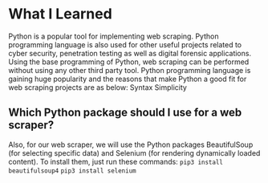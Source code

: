 # What I Learned 
Python is a popular tool for implementing web scraping. Python programming language is also used for other useful projects related to cyber security, penetration testing as well as digital forensic applications. Using the base programming of Python, web scraping can be performed without using any other third party tool. Python programming language is gaining huge popularity and the reasons that make Python a good fit for web scraping projects are as below: Syntax Simplicity


## Which Python package should I use for a web scraper?
Also, for our web scraper, we will use the Python packages BeautifulSoup (for selecting specific data) and Selenium (for rendering dynamically loaded content). To install them, just run these commands:
`pip3 install beautifulsoup4`
`pip3 install selenium`
